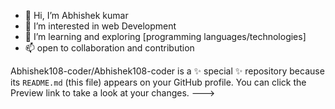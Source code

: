 - 👋 Hi, I’m Abhishek kumar
- 👀 I’m interested in web Development
- 🌱 I’m learning and exploring [programming languages/technologies]
- 📫 open to collaboration and contribution 


Abhishek108-coder/Abhishek108-coder is a ✨ special ✨ repository because its `README.md` (this file) appears on your GitHub profile.
You can click the Preview link to take a look at your changes.
--->

